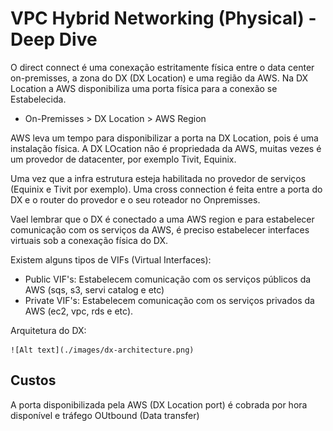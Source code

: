 # VPC Hybrid Networking (Physical) - Deep Dive 

O direct connect é uma conexação estritamente física entre o data center on-premisses, a zona do DX (DX Location) e uma região da AWS. Na DX Location a AWS disponibiliza uma porta física para a conexão se Estabelecida.

- On-Premisses > DX Location > AWS Region

AWS leva um tempo para disponibilizar a porta na DX Location, pois é uma instalação física. A DX LOcation não é propriedada da AWS, muitas vezes é um provedor de datacenter, por exemplo Tivit, Equinix.

Uma vez que a infra estrutura esteja habilitada no provedor de serviços (Equinix e Tivit por exemplo). Uma cross connection é feita entre a porta do DX e o router do provedor e o seu roteador no Onpremisses.

Vael lembrar que o DX é conectado a uma AWS region e para estabelecer comunicação com os serviços da AWS, é preciso estabelecer interfaces virtuais sob a conexação física do DX.

Existem alguns tipos de VIFs (Virtual Interfaces):

 - Public VIF's: Estabelecem comunicação com  os serviços públicos da AWS (sqs, s3, servi catalog e etc)
 - Private VIF's: Estabelecem comunicação com os serviços privados da AWS (ec2, vpc, rds e etc).

 Arquitetura do DX:

    ![Alt text](./images/dx-architecture.png)

## Custos

A porta disponibilizada pela AWS (DX Location port) é cobrada por hora disponível e tráfego OUtbound (Data transfer)